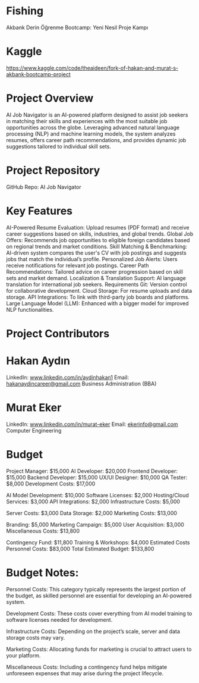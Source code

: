 # Fishing
Akbank Derin Öğrenme Bootcamp: Yeni Nesil Proje Kampı
# Kaggle 
https://www.kaggle.com/code/theaideen/fork-of-hakan-and-murat-s-akbank-bootcamp-project


# Project Overview
AI Job Navigator is an AI-powered platform designed to assist job seekers in matching their skills and experiences with the most suitable job opportunities across the globe. Leveraging advanced natural language processing (NLP) and machine learning models, the system analyzes resumes, offers career path recommendations, and provides dynamic job suggestions tailored to individual skill sets.

# Project Repository
GitHub Repo: AI Job Navigator


# Key Features
AI-Powered Resume Evaluation: Upload resumes (PDF format) and receive career suggestions based on skills, industries, and global trends.
Global Job Offers: Recommends job opportunities to eligible foreign candidates based on regional trends and market conditions.
Skill Matching & Benchmarking: AI-driven system compares the user's CV with job postings and suggests jobs that match the individual’s profile.
Personalized Job Alerts: Users receive notifications for relevant job postings.
Career Path Recommendations: Tailored advice on career progression based on skill sets and market demand.
Localization & Translation Support: AI language translation for international job seekers.
Requirements
Git: Version control for collaborative development.
Cloud Storage: For resume uploads and data storage.
API Integrations: To link with third-party job boards and platforms.
Large Language Model (LLM): Enhanced with a bigger model for improved NLP functionalities.
# Project Contributors

# Hakan Aydın

LinkedIn: www.linkedin.com/in/aydinhakan1
Email: hakanaydincareer@gmail.com
Business Administration (BBA)

# Murat Eker

LinkedIn: www.linkedin.com/in/murat-eker
Email: ekerinfo@gmail.com
Computer Engineering 


# Budget
Project Manager: $15,000
AI Developer: $20,000
Frontend Developer: $15,000
Backend Developer: $15,000
UX/UI Designer: $10,000
QA Tester: $8,000
Development Costs: $17,000

AI Model Development: $10,000
Software Licenses: $2,000
Hosting/Cloud Services: $3,000
API Integrations: $2,000
Infrastructure Costs: $5,000

Server Costs: $3,000
Data Storage: $2,000
Marketing Costs: $13,000

Branding: $5,000
Marketing Campaign: $5,000
User Acquisition: $3,000
Miscellaneous Costs: $13,800

Contingency Fund: $11,800
Training & Workshops: $4,000
Estimated Costs
Personnel Costs: $83,000
Total Estimated Budget: $133,800

# Budget Notes:

Personnel Costs: This category typically represents the largest portion of the budget, as skilled personnel are essential for developing an AI-powered system.

Development Costs: These costs cover everything from AI model training to software licenses needed for development.

Infrastructure Costs: Depending on the project’s scale, server and data storage costs may vary.

Marketing Costs: Allocating funds for marketing is crucial to attract users to your platform.

Miscellaneous Costs: Including a contingency fund helps mitigate unforeseen expenses that may arise during the project lifecycle.
